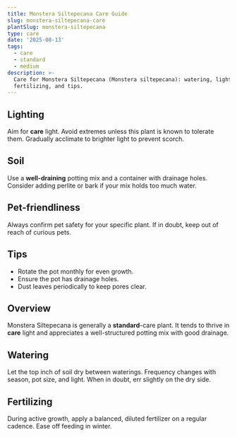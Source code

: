 ```yaml
---
title: Monstera Siltepecana Care Guide
slug: monstera-siltepecana-care
plantSlug: monstera-siltepecana
type: care
date: '2025-08-13'
tags:
  - care
  - standard
  - medium
description: >-
  Care for Monstera Siltepecana (Monstera siltepecana): watering, light, soil,
  fertilizing, and tips.
---
```

## Lighting
Aim for **care** light. Avoid extremes unless this plant is known to tolerate them. Gradually acclimate to brighter light to prevent scorch.

## Soil
Use a **well-draining** potting mix and a container with drainage holes. Consider adding perlite or bark if your mix holds too much water.

## Pet-friendliness
Always confirm pet safety for your specific plant. If in doubt, keep out of reach of curious pets.

## Tips
- Rotate the pot monthly for even growth.
- Ensure the pot has drainage holes.
- Dust leaves periodically to keep pores clear.

## Overview
Monstera Siltepecana is generally a **standard**-care plant. It tends to thrive in **care** light and appreciates a well-structured potting mix with good drainage.

## Watering
Let the top inch of soil dry between waterings. Frequency changes with season, pot size, and light. When in doubt, err slightly on the dry side.

## Fertilizing
During active growth, apply a balanced, diluted fertilizer on a regular cadence. Ease off feeding in winter.
